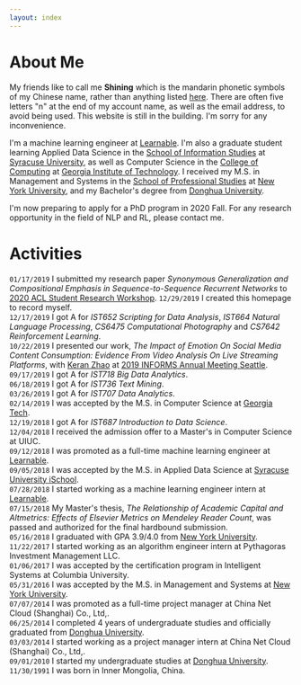 ```yaml
---
layout: index
---
```

# About Me
My friends like to call me **Shining** which is the mandarin phonetic symbols of my Chinese name, rather than anything listed [here](https://en.wikipedia.org/wiki/Shining). There are often five letters "n" at the end of my account name, as well as the email address, to avoid being used. This website is still in the building. I'm sorry for any inconvenience.

I'm a machine learning engineer at [Learnable](https://www.linkedin.com/company/learnable-ai/about/). I'm also a graduate student learning Applied Data Science in the [School of Information Studies](https://ischool.syr.edu/) at [Syracuse University](https://www.syracuse.edu), as well as Computer Science in the [College of Computing](https://cc.gatech.edu) at [Georgia Institute of Technology](https://www.gatech.edu). I received my M.S. in Management and Systems in the [School of Professional Studies](https://www.sps.nyu.edu/) at [New York University](https://www.nyu.edu), and my Bachelor's degree from [Donghua University](http://english.dhu.edu.cn/).

I'm now preparing to apply for a PhD program in 2020 Fall. For any research opportunity in the field of NLP and RL, please contact me. 

# Activities
`01/17/2019` I submitted my research paper _Synonymous Generalization and Compositional Emphasis in Sequence-to-Sequence Recurrent Networks_ to [2020 ACL Student Research Workshop](https://sites.google.com/view/acl20studentresearchworkshop/home).
`12/29/2019` I created this homepage to record myself.  
`12/17/2019` I got A for _IST652 Scripting for Data Analysis_, _IST664 Natural Language Processing_, _CS6475 Computational Photography_ and _CS7642 Reinforcement Learning_.  
`10/22/2019` I presented our work, _The Impact of Emotion On Social Media Content Consumption: Evidence From Video Analysis On Live Streaming Platforms_, with [Keran Zhao](https://www.linkedin.com/in/keran-zhao-65a2a07b/) at [2019 INFORMS Annual Meeting Seattle](http://meetings2.informs.org/wordpress/seattle2019/).  
`09/17/2019` I got A for _IST718 Big Data Analytics_.  
`06/18/2019` I got A for _IST736 Text Mining_.  
`03/26/2019` I got A for _IST707 Data Analytics_.  
`02/14/2019` I was accepted by the M.S. in Computer Science at [Georgia Tech](https://www.gatech.edu).  
`12/19/2018` I got A for _IST687 Introduction to Data Science_.  
`12/04/2018` I received the admission offer to a Master's in Computer Science at UIUC.  
`09/12/2018` I was promoted as a full-time machine learning engineer at [Learnable](https://www.linkedin.com/company/learnable-ai/about/).  
`09/05/2018` I was accepted by the M.S. in Applied Data Science at [Syracuse University iSchool](https://ischool.syr.edu/).  
`07/28/2018` I started working as a machine learning engineer intern at [Learnable](https://www.linkedin.com/company/learnable-ai/about/).  
`07/15/2018` My Master's thesis, _The Relationship of Academic Capital and Altmetrics: Effects of Elsevier Metrics on Mendeley Reader Count_, was passed and authorized for the final hardbound submission.  
`05/16/2018` I graduated with GPA 3.9/4.0 from [New York University](https://www.nyu.edu).  
`11/22/2017` I started working as an algorithm engineer intern at Pythagoras Investment Management LLC.  
`01/06/2017` I was accepted by the certification program in Intelligent Systems at Columbia University.  
`05/31/2016` I was accepted by the M.S. in Management and Systems at [New York University](https://www.nyu.edu).  
`07/07/2014` I was promoted as a full-time project manager at China Net Cloud (Shanghai) Co., Ltd,.  
`06/25/2014` I completed 4 years of undergraduate studies and officially graduated from [Donghua University](http://english.dhu.edu.cn/).  
`03/03/2014` I started working as a project manager intern at China Net Cloud (Shanghai) Co., Ltd,.  
`09/01/2010` I started my undergraduate studies at [Donghua University](http://english.dhu.edu.cn/).  
`11/30/1991` I was born in Inner Mongolia, China.  